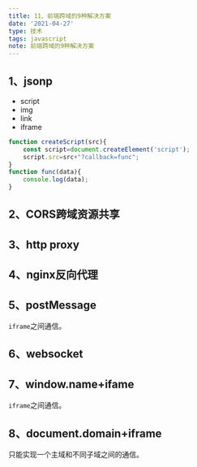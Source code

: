 ```yaml
---
title: 11、前端跨域的9种解决方案
date: '2021-04-27'
type: 技术
tags: javascript
note: 前端跨域的9种解决方案
---
```

## 1、jsonp
+ script
+ img
+ link
+ iframe

```js
function createScript(src){
    const script=document.createElement('script');
    script.src=src+"?callback=func";
}
function func(data){
    console.log(data);
}
```
## 2、CORS跨域资源共享

## 3、http proxy


## 4、nginx反向代理

## 5、postMessage
`iframe`之间通信。
## 6、websocket

## 7、window.name+ifame
`iframe`之间通信。
## 8、document.domain+iframe
只能实现一个主域和不同子域之间的通信。
